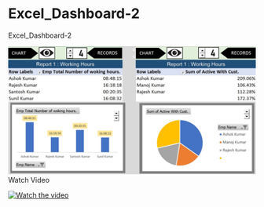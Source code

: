 # Excel_Dashboard-2
Excel_Dashboard-2
<br>

<img src="https://github.com/SatishDhawale/Excel_Dashboard-2/blob/1d6eca38bd75e3e2139f2d148e7e9772e2340fb3/Dashboard%20Preview.jpg" alt="Image Description" width="600">
<br>
Watch Video

<br>

[![Watch the video](https://img.youtube.com/vi/-HhGrEDDDUY/hqdefault.jpg)](https://www.youtube.com/watch?v=-HhGrEDDDUY)

